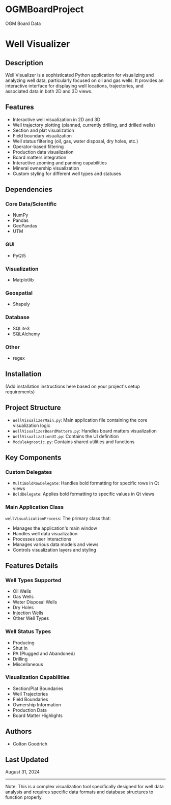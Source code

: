 # OGMBoardProject
 OGM Board Data
# Well Visualizer

## Description
Well Visualizer is a sophisticated Python application for visualizing and analyzing well data, particularly focused on oil and gas wells. It provides an interactive interface for displaying well locations, trajectories, and associated data in both 2D and 3D views.

## Features
- Interactive well visualization in 2D and 3D
- Well trajectory plotting (planned, currently drilling, and drilled wells)
- Section and plat visualization
- Field boundary visualization
- Well status filtering (oil, gas, water disposal, dry holes, etc.)
- Operator-based filtering
- Production data visualization
- Board matters integration
- Interactive zooming and panning capabilities
- Mineral ownership visualization
- Custom styling for different well types and statuses

## Dependencies
### Core Data/Scientific
- NumPy
- Pandas
- GeoPandas
- UTM

### GUI
- PyQt5

### Visualization
- Matplotlib

### Geospatial
- Shapely

### Database
- SQLite3
- SQLAlchemy

### Other
- regex

## Installation
(Add installation instructions here based on your project's setup requirements)

## Project Structure
- `WellVisualizerMain.py`: Main application file containing the core visualization logic
- `WellVisualizerBoardMatters.py`: Handles board matters visualization
- `WellVisualizationUI.py`: Contains the UI definition
- `ModuleAgnostic.py`: Contains shared utilities and functions

## Key Components

### Custom Delegates
- `MultiBoldRowDelegate`: Handles bold formatting for specific rows in Qt views
- `BoldDelegate`: Applies bold formatting to specific values in Qt views

### Main Application Class
`wellVisualizationProcess`: The primary class that:
- Manages the application's main window
- Handles well data visualization
- Processes user interactions
- Manages various data models and views
- Controls visualization layers and styling

## Features Details

### Well Types Supported
- Oil Wells
- Gas Wells
- Water Disposal Wells
- Dry Holes
- Injection Wells
- Other Well Types

### Well Status Types
- Producing
- Shut In
- PA (Plugged and Abandoned)
- Drilling
- Miscellaneous

### Visualization Capabilities
- Section/Plat Boundaries
- Well Trajectories
- Field Boundaries
- Ownership Information
- Production Data
- Board Matter Highlights

## Authors
- Colton Goodrich

## Last Updated
August 31, 2024

---
Note: This is a complex visualization tool specifically designed for well data analysis and requires specific data formats and database structures to function properly.